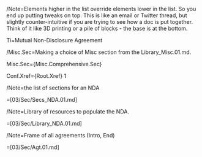 /Note=Elements higher in the list override elements lower in the list.  So you end up putting tweaks on top.  This is like an email or Twitter thread, but slightly counter-intuitive if you are trying to see how a doc is put together.  Think of it like 3D printing or a pile of blocks - the base is at the bottom.

Ti=Mutual Non-Disclosure Agreement

/Misc.Sec=Making a choice of Misc section from the Library_Misc.01.md.

Misc.Sec={Misc.Comprehensive.Sec}

Conf.Xref={Root.Xref} 1

/Note=the list of sections for an NDA

=[03/Sec/Secs_NDA.01.md]

/Note=Library of resources to populate the NDA.

=[03/Sec/Library_NDA.01.md]

/Note=Frame of all agreements (Intro, End)

=[03/Sec/Agt.01.md]